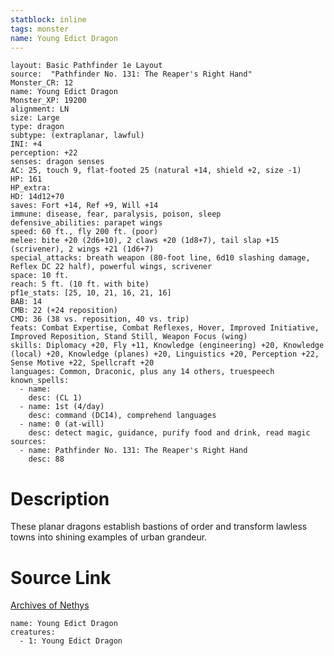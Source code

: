 ```yaml
---
statblock: inline
tags: monster
name: Young Edict Dragon
---
```

```statblock
layout: Basic Pathfinder 1e Layout
source:  "Pathfinder No. 131: The Reaper's Right Hand"
Monster_CR: 12
name: Young Edict Dragon
Monster_XP: 19200
alignment: LN
size: Large
type: dragon
subtype: (extraplanar, lawful)
INI: +4
perception: +22
senses: dragon senses
AC: 25, touch 9, flat-footed 25 (natural +14, shield +2, size -1)
HP: 161
HP_extra: 
HD: 14d12+70
saves: Fort +14, Ref +9, Will +14
immune: disease, fear, paralysis, poison, sleep
defensive_abilities: parapet wings
speed: 60 ft., fly 200 ft. (poor)
melee: bite +20 (2d6+10), 2 claws +20 (1d8+7), tail slap +15 (scrivener), 2 wings +21 (1d6+7)
special_attacks: breath weapon (80-foot line, 6d10 slashing damage, Reflex DC 22 half), powerful wings, scrivener
space: 10 ft.
reach: 5 ft. (10 ft. with bite)
pf1e_stats: [25, 10, 21, 16, 21, 16]
BAB: 14
CMB: 22 (+24 reposition)
CMD: 36 (38 vs. reposition, 40 vs. trip)
feats: Combat Expertise, Combat Reflexes, Hover, Improved Initiative, Improved Reposition, Stand Still, Weapon Focus (wing)
skills: Diplomacy +20, Fly +11, Knowledge (engineering) +20, Knowledge (local) +20, Knowledge (planes) +20, Linguistics +20, Perception +22, Sense Motive +22, Spellcraft +20
languages: Common, Draconic, plus any 14 others, truespeech
known_spells:
  - name:
    desc: (CL 1)
  - name: 1st (4/day)
    desc: command (DC14), comprehend languages
  - name: 0 (at-will)
    desc: detect magic, guidance, purify food and drink, read magic
sources:
  - name: Pathfinder No. 131: The Reaper's Right Hand
    desc: 88
```
# Description
These planar dragons establish bastions of order and transform lawless towns into shining examples of urban grandeur.
# Source Link
[Archives of Nethys](https://aonprd.com/MonsterDisplay.aspx?ItemName=Young%20Edict%20Dragon)
```encounter-table
name: Young Edict Dragon
creatures:
  - 1: Young Edict Dragon
```
